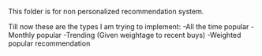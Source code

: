 This folder is for non personalized recommendation system.

Till now these are the types I am trying to implement:
-All the time popular
-Monthly popular
-Trending (Given weightage to recent buys)
-Weighted popular recommendation

